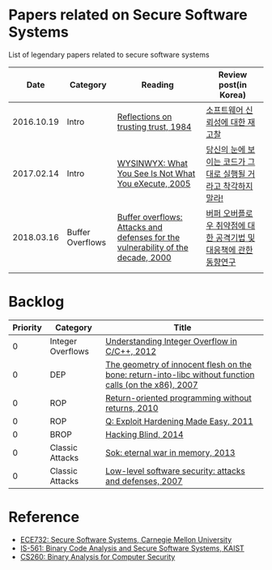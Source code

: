 # Papers related on Secure Software Systems  
List of legendary papers related to secure software systems

| Date | Category | Reading | Review post(in Korea) |
| ---- | -------- | ------- | ----------- |
|2016.10.19      |  Intro        | [Reflections on trusting trust, 1984](https://www.ece.cmu.edu/~ganger/712.fall02/papers/p761-thompson.pdf)        |  [소프트웨어 신뢰성에 대한 재고찰](https://cpuu.postype.com/post/402071)           |
|2017.02.14      | Intro         | [WYSINWYX: What You See Is Not What You eXecute, 2005](http://research.cs.wisc.edu/wpis/papers/wysinwyx05.pdf)        | [당신의 눈에 보이는 코드가 그대로 실행될 거라고 착각하지 말라!](https://cpuu.postype.com/post/565003)            |
|2018.03.16      | Buffer Overflows         | [Buffer overflows: Attacks and defenses for the vulnerability of the decade, 2000](http://www.cs.utexas.edu/~shmat/courses/cs395t_fall05/cowan.pdf)        | [버퍼 오버플로우 취약점에 대한 공격기법 및 대응책에 관한 동향연구](https://cpuu.postype.com/post/1755885)            |
|      |          |         |             |



# Backlog

| Priority | Category | Title |
| -------- | -------- | ----- |
|0 | Integer Overflows | [Understanding Integer Overflow in C/C++, 2012](https://dl.acm.org/citation.cfm?id=2743019)|
|0 | DEP | [The geometry of innocent flesh on the bone: return-into-libc without function calls (on the x86), 2007](https://dl.acm.org/citation.cfm?id=1315313)
| 0          |   ROP       | [Return-oriented programming without returns, 2010](https://dl.acm.org/citation.cfm?id=1866370)      |
| 0          |   ROP       | [Q: Exploit Hardening Made Easy, 2011](https://www.usenix.org/legacy/event/sec11/tech/full_papers/Schwartz.pdf)      |
| 0         | BROP         | [Hacking Blind, 2014](https://ieeexplore.ieee.org/document/6956567)      |
| 0         | Classic Attacks         | [Sok: eternal war in memory, 2013](https://oaklandsok.github.io/papers/szekeres2013.pdf)      |
| 0         | Classic Attacks          | [Low-level software security: attacks and defenses, 2007](http://research.microsoft.com/pubs/64363/tr-2007-153.pdf)       |


# Reference
- [ECE732: Secure Software Systems, Carnegie Mellon University](https://course.ece.cmu.edu/~ece732/s19/schedule.html)
- [IS-561: Binary Code Analysis and Secure Software Systems, KAIST](https://softsec.kaist.ac.kr/courses/2018f-is561/)
- [CS260: Binary Analysis for Computer Security](https://www.cs.ucr.edu/~heng/teaching/cs260-winter2017/)
